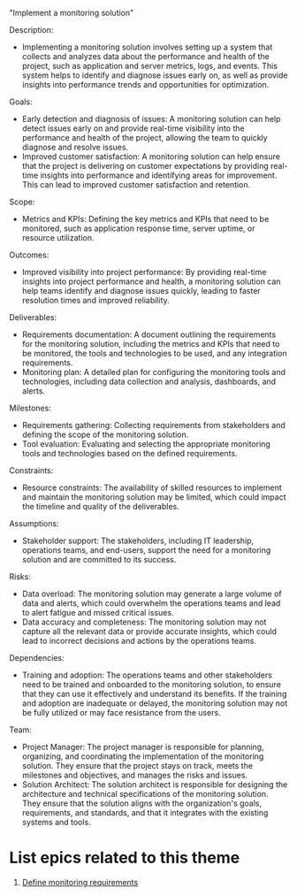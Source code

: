 "Implement a monitoring solution"

Description: 
- Implementing a monitoring solution involves setting up a system that collects and analyzes data about the 
performance and health of the project, such as application and server metrics, logs, and events. This system helps to 
identify and diagnose issues early on, as well as provide insights into performance trends and opportunities for 
optimization.


Goals: 
- Early detection and diagnosis of issues: A monitoring solution can help detect issues early on and provide real-time 
visibility into the performance and health of the project, allowing the team to quickly diagnose and resolve issues.
- Improved customer satisfaction: A monitoring solution can help ensure that the project is delivering on customer 
expectations by providing real-time insights into performance and identifying areas for improvement. This can lead to 
improved customer satisfaction and retention.

Scope: 
- Metrics and KPIs: Defining the key metrics and KPIs that need to be monitored, such as application response time, 
server uptime, or resource utilization.

Outcomes: 
- Improved visibility into project performance: By providing real-time insights into project performance and health, a 
monitoring solution can help teams identify and diagnose issues quickly, leading to faster resolution times and 
improved reliability.

Deliverables: 
- Requirements documentation: A document outlining the requirements for the monitoring solution, including the metrics 
and KPIs that need to be monitored, the tools and technologies to be used, and any integration requirements.
- Monitoring plan: A detailed plan for configuring the monitoring tools and technologies, including data collection and 
analysis, dashboards, and alerts.

Milestones: 
- Requirements gathering: Collecting requirements from stakeholders and defining the scope of the monitoring solution.
- Tool evaluation: Evaluating and selecting the appropriate monitoring tools and technologies based on the defined 
requirements.

Constraints: 
- Resource constraints: The availability of skilled resources to implement and maintain the monitoring solution may be 
limited, which could impact the timeline and quality of the deliverables.

Assumptions: 
- Stakeholder support: The stakeholders, including IT leadership, operations teams, and end-users, support the need for 
a monitoring solution and are committed to its success.

Risks: 
- Data overload: The monitoring solution may generate a large volume of data and alerts, which could overwhelm the 
operations teams and lead to alert fatigue and missed critical issues.
- Data accuracy and completeness: The monitoring solution may not capture all the relevant data or provide accurate
insights, which could lead to incorrect decisions and actions by the operations teams.

Dependencies: 
- Training and adoption: The operations teams and other stakeholders need to be trained and onboarded to the monitoring 
solution, to ensure that they can use it effectively and understand its benefits. If the training and adoption are 
inadequate or delayed, the monitoring solution may not be fully utilized or may face resistance from the users.

Team: 
- Project Manager: The project manager is responsible for planning, organizing, and coordinating the implementation of 
the monitoring solution. They ensure that the project stays on track, meets the milestones and objectives, and 
manages the risks and issues.
- Solution Architect: The solution architect is responsible for designing the architecture and technical 
specifications of the monitoring solution. They ensure that the solution aligns with the organization's goals, 
requirements, and standards, and that it integrates with the existing systems and tools.

# List epics related to this theme
1. [Define monitoring requirements](documentation/theme_1/Epics/epics3_template.md)